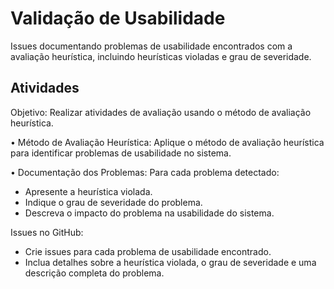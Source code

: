 # Validação de Usabilidade
Issues documentando problemas de usabilidade encontrados com a avaliação heurística, incluindo heurísticas violadas e grau de severidade.

## Atividades
Objetivo: Realizar atividades de avaliação usando o método de avaliação heurística.

• Método de Avaliação Heurística: Aplique o método de avaliação heurística para identificar
problemas de usabilidade no sistema.

• Documentação dos Problemas: Para cada problema detectado:

  - Apresente a heurística violada.
  - Indique o grau de severidade do problema.
  - Descreva o impacto do problema na usabilidade do sistema.

Issues no GitHub:
- Crie issues para cada problema de usabilidade encontrado.
- Inclua detalhes sobre a heurística violada, o grau de severidade e uma descrição completa do
problema.
